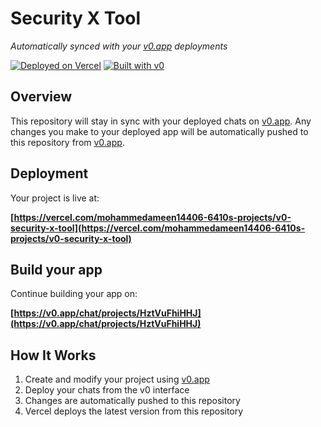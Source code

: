 # Security X Tool

*Automatically synced with your [v0.app](https://v0.app) deployments*

[![Deployed on Vercel](https://img.shields.io/badge/Deployed%20on-Vercel-black?style=for-the-badge&logo=vercel)](https://vercel.com/mohammedameen14406-6410s-projects/v0-security-x-tool)
[![Built with v0](https://img.shields.io/badge/Built%20with-v0.app-black?style=for-the-badge)](https://v0.app/chat/projects/HztVuFhiHHJ)

## Overview

This repository will stay in sync with your deployed chats on [v0.app](https://v0.app).
Any changes you make to your deployed app will be automatically pushed to this repository from [v0.app](https://v0.app).

## Deployment

Your project is live at:

**[https://vercel.com/mohammedameen14406-6410s-projects/v0-security-x-tool](https://vercel.com/mohammedameen14406-6410s-projects/v0-security-x-tool)**

## Build your app

Continue building your app on:

**[https://v0.app/chat/projects/HztVuFhiHHJ](https://v0.app/chat/projects/HztVuFhiHHJ)**

## How It Works

1. Create and modify your project using [v0.app](https://v0.app)
2. Deploy your chats from the v0 interface
3. Changes are automatically pushed to this repository
4. Vercel deploys the latest version from this repository